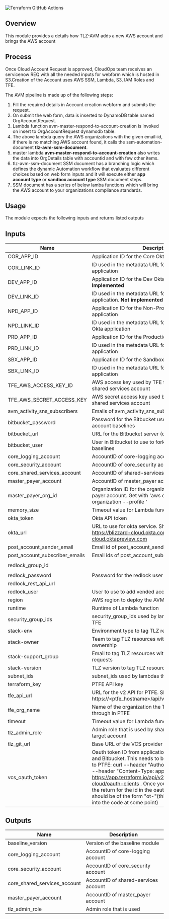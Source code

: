 ![Terraform GitHub Actions](https://github.com/tlzproject/core-avm/workflows/Terraform%20GitHub%20Actions/badge.svg)

Overview
--------
This module provides a details how TLZ-AVM adds a new AWS account and brings the AWS account



Process
-------
Once Cloud Account Request is approved, CloudOps team receives an servicenow REQ with all the needed inputs for webform which is hosted in S3.Creation of the Account uses AWS SSM, Lambda, S3, IAM Roles and TFE.

The AVM pipeline is made up of the following steps:

1. Fill the required details in Account creation webform and submits the request.
2. On submit the web form,  data is inserted to DynamoDB  table named OrgAccountRequest.
3. Lambda function avm-master-respond-to-account-creation is invoked on insert to OrgAccountRequest dynamodb table.
4. The above lambda query the AWS organizations with the given email-id, if there is no matching AWS account found, it calls the ssm-automation-document **tlz-avm-ssm-document**.
5. master lambda **avm-master-respond-to-account-creation** also writes the data into OrgDetails table with accountid and with few other items.
6. tlz-avm-ssm-document SSM document has a branching logic which defines the dynamic Automation workflow that evaluates different choices based on web form inputs and it will execute either **app account type** or **sandbox account type** SSM document steps.
7. SSM document has a series of below lamba functions which will bring the AWS account to your organizations compliance standards.

 
Usage
-----
The module expects the following inputs and returns listed outputs

## Inputs

| Name | Description | Type | Default | Required |
|------|-------------|:----:|:-----:|:-----:|
| COR\_APP\_ID | Application ID for the Core Okta application | string | n/a | yes |
| COR\_LINK\_ID | ID used in the metadata URL for the Core Okta application | string | n/a | yes |
| DEV\_APP\_ID | Application ID for the Dev Okta application. **Not Implemented** | string | `"not_implemented"` | no |
| DEV\_LINK\_ID | ID used in the metadata URL for the Dev Okta application. **Not implemented** | string | `"not_implemented"` | no |
| NPD\_APP\_ID | Application ID for the Non-Production Okta application | string | n/a | yes |
| NPD\_LINK\_ID | ID used in the metadata URL for the Non-Production Okta application | string | n/a | yes |
| PRD\_APP\_ID | Application ID for the Production Okta application | string | n/a | yes |
| PRD\_LINK\_ID | ID used in the metadata URL for the Production Okta application | string | n/a | yes |
| SBX\_APP\_ID | Application ID for the Sandbox Okta application | string | n/a | yes |
| SBX\_LINK\_ID | ID used in the metadata URL for the Sandbox Okta application | string | n/a | yes |
| TFE\_AWS\_ACCESS\_KEY\_ID | AWS access key used by TFE to deploy into the shared services account | string | n/a | yes |
| TFE\_AWS\_SECRET\_ACCESS\_KEY | AWS secret access key used by TFE to deploy into the shared services account | string | n/a | yes |
| avm\_activity\_sns\_subscribers | Emails of avm\_activity\_sns\_subscribers | string | n/a | yes |
| bitbucket\_password | Password for the Bitbucket user to use to fork vended account baselines | string | n/a | yes |
| bitbucket\_url | URL for the Bitbucket server (duplicate?) | string | n/a | yes |
| bitbucket\_user | User in Bitbucket to use to fork vended account baselines | string | n/a | yes |
| core\_logging\_account | AccountID of core-logging account | string | n/a | yes |
| core\_security\_account | AccountID of core\_security account | string | n/a | yes |
| core\_shared\_services\_account | AccountID of shared-services account | string | n/a | yes |
| master\_payer\_account | AccountID of master\_payer account | string | n/a | yes |
| master\_payer\_org\_id | Organization ID for the organization in the master payer account. Get with 'aws organizations describe-organization --profile <profile>' | string | n/a | yes |
| memory\_size | Timeout value for Lambda function | string | `"150"` | no |
| okta\_token | Okta API token | string | n/a | yes |
| okta\_url | URL to use for okta service. Should be https://blizzard-cloud.okta.com or https://blizzard-cloud.oktapreview.com | string | n/a | yes |
| post\_account\_sender\_email | Email id of post\_account\_sender\_email | string | n/a | yes |
| post\_account\_subscriber\_emails | Email ids of post\_account\_subscriber\_emails | string | n/a | yes |
| redlock\_group\_id |  | string | `"dae55ccd-c9d2-49db-975c-971beda39080"` | no |
| redlock\_password | Password for the redlock user | string | n/a | yes |
| redlock\_rest\_api\_url |  | string | `"https://api.eu.redlock.io"` | no |
| redlock\_user | User to use to add vended accounts to redlock | string | `"cirrus@blizzard-cloud.com"` | no |
| region | AWS region to deploy the AVM into | string | n/a | yes |
| runtime | Runtime of Lambda function | string | `"python3.7"` | no |
| security\_group\_ids | security\_group\_ids used by lambdas that call GHE and TFE | list | n/a | yes |
| stack-env | Environment type to tag TLZ resources with | string | n/a | yes |
| stack-owner | Team to tag TLZ resources with to denote support ownership | string | n/a | yes |
| stack-support\_group | Email to tag TLZ resources with to direct support requests | string | n/a | yes |
| stack-version | TLZ version to tag TLZ resources with | string | n/a | yes |
| subnet\_ids | subnet\_ids used by lambdas that call GHE and TFE | list | n/a | yes |
| terraform\_key | PTFE API key | string | n/a | yes |
| tfe\_api\_url | URL for the v2 API for PTFE. Should be https://<ptfe\_hostname>/api/v2 | string | n/a | yes |
| tfe\_org\_name | Name of the organization the TLZ will be deployed through in PTFE | string | n/a | yes |
| timeout | Timeout value for Lambda function | string | `"300"` | no |
| tlz\_admin\_role | Admin role that is used by shared-services to access target account | string | n/a | yes |
| tlz\_git\_url | Base URL of the VCS provider | string | n/a | yes |
| vcs\_oauth\_token | Oauth token ID from application link between PTFE and Bitbucket. This needs to be pulled from an API call to PTFE: curl --header "Authorization: <ptfe\_token>" --header "Content-Type: application/vnd.api+json" https://app.terraform.io/api/v2/organizations/blizzard-cloud/oauth-clients . Once you have the return, check the return for the id in the oauth\_tokens section. It should be of the form "ot-<random characters>"(this really needs to be put into the code at some point) | string | n/a | yes |

## Outputs

| Name | Description |
|------|-------------|
| baseline\_version | Version of the baseline module |
| core\_logging\_account | AccountID of core-logging account |
| core\_security\_account | AccountID of core\_security account |
| core\_shared\_services\_account | AccountID of shared-services account |
| master\_payer\_account | AccountID of master\_payer account |
| tlz\_admin\_role | Admin role that is used |

